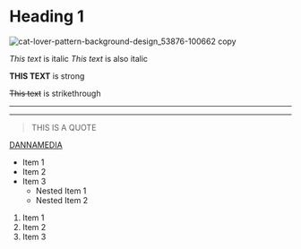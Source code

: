<!-- Headings -->
# Heading 1
![cat-lover-pattern-background-design_53876-100662 copy](https://user-images.githubusercontent.com/123142971/225957645-48d0a656-f179-4a14-a6fe-48b10674264a.png)



<!-- Italics -->
*This text* is italic
_This text_ is also italic

<!-- Strong -->
**THIS TEXT** is strong 

<!-- Strikethrough -->
~~This text~~ is strikethrough

<!-- Horizontal Rule -->

---
___

<!-- Blockquote -->
>THIS IS A QUOTE

<!-- Linkg -->
[DANNAMEDIA](http://wwww.google.com)


<!-- UL-->
* Item 1
* Item 2
* Item 3 
    * Nested Item 1
    * Nested Item 2 

<!-- OL -->
1. Item 1
1. Item 2 
1. Item 3

